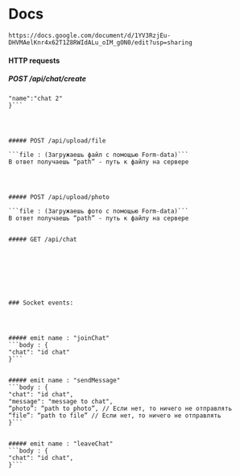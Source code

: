 # Docs
```https://docs.google.com/document/d/1YV3RzjEu-DHVMAelKnr4x62T1Z8RWIdALu_oIM_gON0/edit?usp=sharing```




#### HTTP requests




##### POST /api/chat/create
```{
"name":"chat 2"
}```




##### POST /api/upload/file

```file : (Загружаешь файл с помощью Form-data)```
В ответ получаешь “path” - путь к файлу на сервере




##### POST /api/upload/photo

```file : (Загружаешь фото с помощью Form-data)```
В ответ получаешь “path” - путь к файлу на сервере


##### GET /api/chat








### Socket events:




##### emit name : "joinChat"
```body : {
"chat": "id chat"
}```


##### emit name : "sendMessage"
```body : {
"chat": "id chat",
"message": "message to chat",
“photo”: “path to photo”, // Если нет, то ничего не отправлять
“file”: “path to file” // Если нет, то ничего не отправлять
}```


##### emit name : "leaveChat"
```body : {
"chat": "id chat",
}```




